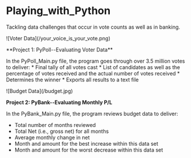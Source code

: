 # Playing_with_Python
Tackling data challenges that occur in vote counts as well as in banking.

<P>
![Voter Data](/your_voice_is_your_vote.png)
<P>
**Project 1: PyPoll--Evaluating Voter Data**
<P>
In the PyPoll_Main.py file, the program goes through over 3.5 million votes to deliver:
* Final tally of all votes cast
* List of candidates as well as the percentage of votes received and the actual number of votes received
* Determines the winner
* Exports all results to a text file

<P>
![Budget Data](/budget.jpg)

**Project 2: PyBank--Evaluating Monthly P/L**

In the PyBank_Main.py file, the program reviews budget data to deliver:
* Total number of months reviewed
* Total Net (i.e., gross net) for all months 
* Average monthly change in net
* Month and amount for the best increase within this data set
* Month and amount for the worst decrease within this data set
